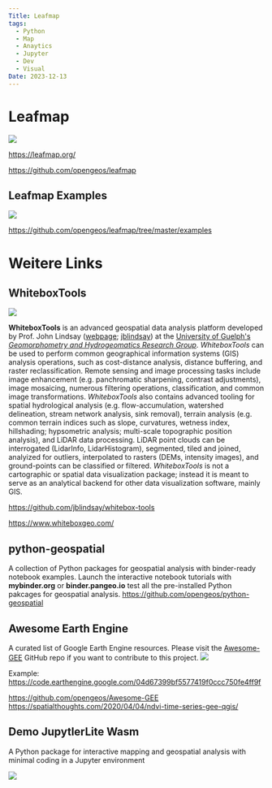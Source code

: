 ```yaml
---
Title: Leafmap
tags:
  - Python
  - Map
  - Anaytics
  - Jupyter
  - Dev
  - Visual
Date: 2023-12-13
---
```


# Leafmap

![](../_asset/Pasted%20image%2020240125113749.png)

https://leafmap.org/

https://github.com/opengeos/leafmap

## Leafmap Examples

![](../_asset/Pasted%20image%2020240125114238.png)

https://github.com/opengeos/leafmap/tree/master/examples


# Weitere Links

## WhiteboxTools
![](../_asset/Pasted%20image%2020240202130812.png)

**WhiteboxTools** is an advanced geospatial data analysis platform developed by Prof. John Lindsay ([webpage](http://www.uoguelph.ca/~hydrogeo/index.html); [jblindsay](https://github.com/jblindsay)) at the [University of Guelph's](http://www.uoguelph.ca) [_Geomorphometry and Hydrogeomatics Research Group_](http://www.uoguelph.ca/~hydrogeo/index.html). _WhiteboxTools_ can be used to perform common geographical information systems (GIS) analysis operations, such as cost-distance analysis, distance buffering, and raster reclassification. Remote sensing and image processing tasks include image enhancement (e.g. panchromatic sharpening, contrast adjustments), image mosaicing, numerous filtering operations, classification, and common image transformations. _WhiteboxTools_ also contains advanced tooling for spatial hydrological analysis (e.g. flow-accumulation, watershed delineation, stream network analysis, sink removal), terrain analysis (e.g. common terrain indices such as slope, curvatures, wetness index, hillshading; hypsometric analysis; multi-scale topographic position analysis), and LiDAR data processing. LiDAR point clouds can be interrogated (LidarInfo, LidarHistogram), segmented, tiled and joined, analyized for outliers, interpolated to rasters (DEMs, intensity images), and ground-points can be classified or filtered. _WhiteboxTools_ is not a cartographic or spatial data visualization package; instead it is meant to serve as an analytical backend for other data visualization software, mainly GIS.

https://github.com/jblindsay/whitebox-tools

https://www.whiteboxgeo.com/
## python-geospatial
A collection of Python packages for geospatial analysis with binder-ready notebook examples. Launch the interactive notebook tutorials with **mybinder.org** or **binder.pangeo.io** test all the pre-installed Python pakcages for geospatial analysis.
https://github.com/opengeos/python-geospatial

## Awesome Earth Engine
A curated list of Google Earth Engine resources. Please visit the [Awesome-GEE](https://github.com/giswqs/Awesome-GEE) GitHub repo if you want to contribute to this project.
![](../_asset/Pasted%20image%2020240125115128.png)

Example: https://code.earthengine.google.com/04d67399bf5577419f0ccc750fe4ff9f


https://github.com/opengeos/Awesome-GEE
https://spatialthoughts.com/2020/04/04/ndvi-time-series-gee-qgis/


## Demo JupytlerLite Wasm 

A Python package for interactive mapping and geospatial analysis with minimal coding in a Jupyter environment

![](../_asset/Pasted%20image%2020240125113657.png)

